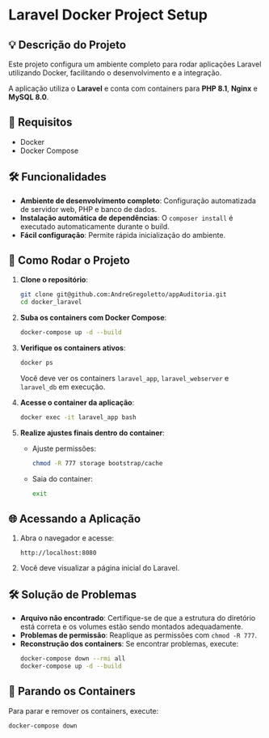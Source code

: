 # Laravel Docker Project Setup

## 💡 Descrição do Projeto
Este projeto configura um ambiente completo para rodar aplicações Laravel utilizando Docker, facilitando o desenvolvimento e a integração.

A aplicação utiliza o **Laravel** e conta com containers para **PHP 8.1**, **Nginx** e **MySQL 8.0**.

## 📜 Requisitos
- Docker
- Docker Compose

## 🛠️ Funcionalidades
- **Ambiente de desenvolvimento completo**: Configuração automatizada de servidor web, PHP e banco de dados.
- **Instalação automática de dependências**: O `composer install` é executado automaticamente durante o build.
- **Fácil configuração**: Permite rápida inicialização do ambiente.

## 🔧 Como Rodar o Projeto

1. **Clone o repositório**:
    ```bash
    git clone git@github.com:AndreGregoletto/appAuditoria.git
    cd docker_laravel
    ```

2. **Suba os containers com Docker Compose**:
    ```bash
    docker-compose up -d --build
    ```

3. **Verifique os containers ativos**:
    ```bash
    docker ps
    ```

   Você deve ver os containers `laravel_app`, `laravel_webserver` e `laravel_db` em execução.

4. **Acesse o container da aplicação**:
    ```bash
    docker exec -it laravel_app bash
    ```

5. **Realize ajustes finais dentro do container**:
    - Ajuste permissões:
      ```bash
      chmod -R 777 storage bootstrap/cache
      ```
    - Saia do container:
      ```bash
      exit
      ```

## 🌐 Acessando a Aplicação
1. Abra o navegador e acesse:
    ```
    http://localhost:8080
    ```
2. Você deve visualizar a página inicial do Laravel.

## 🛠️ Solução de Problemas
- **Arquivo não encontrado**: Certifique-se de que a estrutura do diretório está correta e os volumes estão sendo montados adequadamente.
- **Problemas de permissão**: Reaplique as permissões com `chmod -R 777`.
- **Reconstrução dos containers**: Se encontrar problemas, execute:
    ```bash
    docker-compose down --rmi all
    docker-compose up -d --build
    ```

## 🛑 Parando os Containers
Para parar e remover os containers, execute:
```bash
docker-compose down
